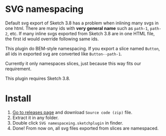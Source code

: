 # SVG namespacing

Default svg export of Sketch 3.8 has a problem when inlining many svgs in one html.
There are many ids with **very general name** such as `path-1`, `path-2`, etc. If many inline svgs exported from Sketch 3.8 are in one HTML file, the first id would override following same ids.

This plugin do BEM-style namespacing. If you export a slice named `Button`, all ids in exported svg are converted like `Button--path-1`.

Currently it only namespaces slices, just because this way fits our requirement.

This plugin requires Sketch 3.8.

# Install

1. [Go to releases page](https://github.com/Knowre-Dev/svg-namespacing/releases/latest) and download `Source code (zip)` file.
1. Extract it in any folder.
1. Double click `SVG namespaceing.sketchplugin` in finder.
1. Done! From now on, all svg files exported from slices are namespaced.
